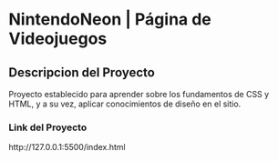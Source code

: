 # NintendoNeon | Página de Videojuegos

<h2>Descripcion del Proyecto</h2>
Proyecto establecido para aprender sobre los fundamentos de CSS y HTML, y a su vez, aplicar conocimientos de diseño en el sitio.


<h3>Link del Proyecto</h3>
http://127.0.0.1:5500/index.html

